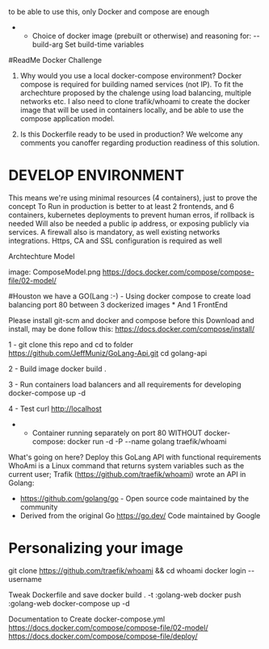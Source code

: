 to be able to use this, only Docker and compose are enough

* - Choice of docker image (prebuilt or otherwise) and reasoning for:
--build-arg			Set build-time variables
  
#ReadMe Docker Challenge 

1. Why would you use a local docker-compose environment?
Docker compose is required for building named services (not IP). To fit the archechture proposed by the chalenge using load balancing, multiple networks etc.
I also need to clone trafik/whoami to create the docker image that will be used in containers locally, and be able to use the compose application model.


2. Is this Dockerfile ready to be used in production?
We welcome any comments you canoffer regarding production readiness of this solution.

# DEVELOP ENVIRONMENT
This means we're using minimal resources (4 containers), just to prove the concept
To Run in production is better to at least 2 frontends, and 6 containers, kubernetes deployments to prevent human erros, if rollback is needed
Will also be needed a public ip address, or exposing publicly via services. 
A firewall also is mandatory, as well existing networks integrations.
Https, CA and SSL configuration is required as well

Archtechture Model

image: ComposeModel.png
https://docs.docker.com/compose/compose-file/02-model/


#Houston we have a GO(Lang :-)  - Using docker compose to create load balancing port 80 between 3 dockerized images * And 1 FrontEnd

Please install git-scm and docker and compose before this Download and install, may be done follow this: https://docs.docker.com/compose/install/

1 - git clone this repo and cd to folder
https://github.com/JeffMuniz/GoLang-Api.git
cd golang-api

2 - Build image
docker build .

3 - Run containers load balancers and all requirements for developing
docker-compose up -d

4 - Test
curl <http://localhost>

* - Container running separately on port 80 WITHOUT docker-compose:
docker run -d -P --name golang traefik/whoami


What's going on here?
Deploy this GoLang API with functional requirements
WhoAmi is a Linux command that returns system variables such as the current user;
Trafik (https://github.com/traefik/whoami) wrote an API in Golang:
  - https://github.com/golang/go - Open source code maintained by the community
  - Derived from the original Go https://go.dev/ Code maintained by Google




# Personalizing your image
git clone https://github.com/traefik/whoami && cd whoami
docker login --username <you-docker-hub>

Tweak Dockerfile and save
docker build .  -t <you-docker-hub>:golang-web
docker push <you-docker-hub>:golang-web
docker-compose up -d



Documentation to Create docker-compose.yml
https://docs.docker.com/compose/compose-file/02-model/
https://docs.docker.com/compose/compose-file/deploy/
